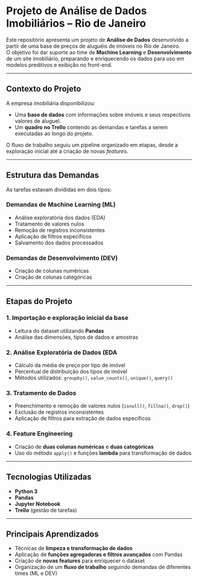 #  Projeto de Análise de Dados Imobiliários – Rio de Janeiro

Este repositório apresenta um projeto de **Análise de Dados** desenvolvido a partir de uma base de preços de aluguéis de imóveis no Rio de Janeiro.  
O objetivo foi dar suporte ao time de **Machine Learning** e **Desenvolvimento** de um site imobiliário, preparando e enriquecendo os dados para uso em modelos preditivos e exibição no front-end.

---

##  Contexto do Projeto

A empresa imobiliária disponibilizou:

- Uma **base de dados** com informações sobre imóveis e seus respectivos valores de aluguel.
- Um **quadro no Trello** contendo as demandas e tarefas a serem executadas ao longo do projeto.

O fluxo de trabalho seguiu um pipeline organizado em etapas, desde a exploração inicial até a criação de novas *features*.

---

##  Estrutura das Demandas

As tarefas estavam divididas em dois tipos:

###  Demandas de Machine Learning (ML)
- Análise exploratória dos dados (EDA)
- Tratamento de valores nulos
- Remoção de registros inconsistentes
- Aplicação de filtros específicos
- Salvamento dos dados processados

###  Demandas de Desenvolvimento (DEV)
- Criação de colunas numéricas
- Criação de colunas categóricas

---

##  Etapas do Projeto

### 1. Importação e exploração inicial da base
- Leitura do dataset utilizando **Pandas**
- Análise das dimensões, tipos de dados e amostras

### 2. Análise Exploratória de Dados (EDA
- Cálculo da média de preço por tipo de imóvel
- Percentual de distribuição dos tipos de imóvel
- Métodos utilizados: `groupby()`, `value_counts()`, `unique()`, `query()`

### 3. Tratamento de Dados
- Preenchimento e remoção de valores nulos (`isnull()`, `fillna()`, `drop()`)
- Exclusão de registros inconsistentes
- Aplicação de filtros para extração de dados específicos

### 4. Feature Engineering
- Criação de **duas colunas numéricas** e **duas categóricas**
- Uso do método `apply()` e funções **lambda** para transformação de dados

---

##  Tecnologias Utilizadas
- **Python 3**
- **Pandas**
- **Jupyter Notebook**
- **Trello** (gestão de tarefas)

---

##  Principais Aprendizados
- Técnicas de **limpeza e transformação de dados**
- Aplicação de **funções agregadoras e filtros avançados** com Pandas
- Criação de **novas features** para enriquecer o dataset
- Organização de um **fluxo de trabalho** seguindo demandas de diferentes times (ML e DEV)
